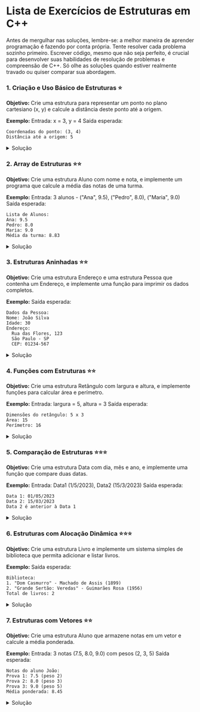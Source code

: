 # Lista de Exercícios de Estruturas em C++

Antes de mergulhar nas soluções, lembre-se: a melhor maneira de aprender programação é fazendo por conta própria. Tente resolver cada problema sozinho primeiro. Escrever código, mesmo que não seja perfeito, é crucial para desenvolver suas habilidades de resolução de problemas e compreensão de C++. Só olhe as soluções quando estiver realmente travado ou quiser comparar sua abordagem.

### 1. Criação e Uso Básico de Estruturas ⭐
**Objetivo:** Crie uma estrutura para representar um ponto no plano cartesiano (x, y) e calcule a distância deste ponto até a origem.

**Exemplo:**
Entrada: x = 3, y = 4
Saída esperada:
```
Coordenadas do ponto: (3, 4)
Distância até a origem: 5
```

<details>
<summary>Solução</summary>

```cpp
#include <iostream>
#include <cmath>

struct Ponto {
    double x;
    double y;
};

double distanciaOrigem(Ponto p) {
    return sqrt(p.x * p.x + p.y * p.y);
}

int main() {
    Ponto p;
    std::cout << "Digite as coordenadas (x y): ";
    std::cin >> p.x >> p.y;

    std::cout << "Coordenadas do ponto: (" << p.x << ", " << p.y << ")" << std::endl;
    std::cout << "Distância até a origem: " << distanciaOrigem(p) << std::endl;

    return 0;
}
```

</details>

### 2. Array de Estruturas ⭐⭐
**Objetivo:** Crie uma estrutura Aluno com nome e nota, e implemente um programa que calcule a média das notas de uma turma.

**Exemplo:**
Entrada: 3 alunos - ("Ana", 9.5), ("Pedro", 8.0), ("Maria", 9.0)
Saída esperada:
```
Lista de Alunos:
Ana: 9.5
Pedro: 8.0
Maria: 9.0
Média da turma: 8.83
```

<details>
<summary>Solução</summary>

```cpp
#include <iostream>
#include <string>
#include <iomanip>

struct Aluno {
    std::string nome;
    double nota;
};

int main() {
    int n;
    std::cout << "Digite o número de alunos: ";
    std::cin >> n;
    
    Aluno* turma = new Aluno[n];
    
    for(int i = 0; i < n; i++) {
        std::cout << "Nome do aluno " << i+1 << ": ";
        std::cin >> turma[i].nome;
        std::cout << "Nota: ";
        std::cin >> turma[i].nota;
    }
    
    double soma = 0;
    std::cout << "\nLista de Alunos:" << std::endl;
    for(int i = 0; i < n; i++) {
        std::cout << turma[i].nome << ": " << turma[i].nota << std::endl;
        soma += turma[i].nota;
    }
    
    double media = soma / n;
    std::cout << "Média da turma: " << std::fixed << std::setprecision(2) << media << std::endl;
    
    delete[] turma;
    return 0;
}
```

</details>

### 3. Estruturas Aninhadas ⭐⭐
**Objetivo:** Crie uma estrutura Endereço e uma estrutura Pessoa que contenha um Endereço, e implemente uma função para imprimir os dados completos.

**Exemplo:**
Saída esperada:
```
Dados da Pessoa:
Nome: João Silva
Idade: 30
Endereço:
  Rua das Flores, 123
  São Paulo - SP
  CEP: 01234-567
```

<details>
<summary>Solução</summary>

```cpp
#include <iostream>
#include <string>

struct Endereco {
    std::string rua;
    int numero;
    std::string cidade;
    std::string estado;
    std::string cep;
};

struct Pessoa {
    std::string nome;
    int idade;
    Endereco endereco;
};

void imprimirPessoa(const Pessoa& p) {
    std::cout << "Dados da Pessoa:" << std::endl;
    std::cout << "Nome: " << p.nome << std::endl;
    std::cout << "Idade: " << p.idade << std::endl;
    std::cout << "Endereço:" << std::endl;
    std::cout << "  " << p.endereco.rua << ", " << p.endereco.numero << std::endl;
    std::cout << "  " << p.endereco.cidade << " - " << p.endereco.estado << std::endl;
    std::cout << "  CEP: " << p.endereco.cep << std::endl;
}

int main() {
    Pessoa pessoa;
    pessoa.nome = "João Silva";
    pessoa.idade = 30;
    pessoa.endereco.rua = "Rua das Flores";
    pessoa.endereco.numero = 123;
    pessoa.endereco.cidade = "São Paulo";
    pessoa.endereco.estado = "SP";
    pessoa.endereco.cep = "01234-567";
    
    imprimirPessoa(pessoa);
    
    return 0;
}
```

</details>

### 4. Funções com Estruturas ⭐⭐
**Objetivo:** Crie uma estrutura Retângulo com largura e altura, e implemente funções para calcular área e perímetro.

**Exemplo:**
Entrada: largura = 5, altura = 3
Saída esperada:
```
Dimensões do retângulo: 5 x 3
Área: 15
Perímetro: 16
```

<details>
<summary>Solução</summary>

```cpp
#include <iostream>

struct Retangulo {
    double largura;
    double altura;
};

double calcularArea(const Retangulo& r) {
    return r.largura * r.altura;
}

double calcularPerimetro(const Retangulo& r) {
    return 2 * (r.largura + r.altura);
}

int main() {
    Retangulo ret;
    std::cout << "Digite a largura do retângulo: ";
    std::cin >> ret.largura;
    std::cout << "Digite a altura do retângulo: ";
    std::cin >> ret.altura;
    
    std::cout << "Dimensões do retângulo: " << ret.largura << " x " << ret.altura << std::endl;
    std::cout << "Área: " << calcularArea(ret) << std::endl;
    std::cout << "Perímetro: " << calcularPerimetro(ret) << std::endl;
    
    return 0;
}
```

</details>

### 5. Comparação de Estruturas ⭐⭐⭐
**Objetivo:** Crie uma estrutura Data com dia, mês e ano, e implemente uma função que compare duas datas.

**Exemplo:**
Entrada: Data1 (1/5/2023), Data2 (15/3/2023)
Saída esperada:
```
Data 1: 01/05/2023
Data 2: 15/03/2023
Data 2 é anterior à Data 1
```

<details>
<summary>Solução</summary>

```cpp
#include <iostream>
#include <iomanip>

struct Data {
    int dia;
    int mes;
    int ano;
};

// Retorna -1 se d1 é anterior, 0 se igual, 1 se d1 é posterior
int compararDatas(const Data& d1, const Data& d2) {
    if (d1.ano < d2.ano) return -1;
    if (d1.ano > d2.ano) return 1;
    
    if (d1.mes < d2.mes) return -1;
    if (d1.mes > d2.mes) return 1;
    
    if (d1.dia < d2.dia) return -1;
    if (d1.dia > d2.dia) return 1;
    
    return 0;
}

void imprimirData(const Data& d) {
    std::cout << std::setfill('0') << std::setw(2) << d.dia << "/"
              << std::setfill('0') << std::setw(2) << d.mes << "/"
              << d.ano;
}

int main() {
    Data data1, data2;
    
    std::cout << "Digite a primeira data (dia mes ano): ";
    std::cin >> data1.dia >> data1.mes >> data1.ano;
    
    std::cout << "Digite a segunda data (dia mes ano): ";
    std::cin >> data2.dia >> data2.mes >> data2.ano;
    
    std::cout << "Data 1: ";
    imprimirData(data1);
    std::cout << "\nData 2: ";
    imprimirData(data2);
    std::cout << std::endl;
    
    int resultado = compararDatas(data1, data2);
    if (resultado < 0) {
        std::cout << "Data 1 é anterior à Data 2" << std::endl;
    } else if (resultado > 0) {
        std::cout << "Data 1 é posterior à Data 2" << std::endl;
    } else {
        std::cout << "As datas são iguais" << std::endl;
    }
    
    return 0;
}
```

</details>

### 6. Estruturas com Alocação Dinâmica ⭐⭐⭐
**Objetivo:** Crie uma estrutura Livro e implemente um sistema simples de biblioteca que permita adicionar e listar livros.

**Exemplo:**
Saída esperada:
```
Biblioteca:
1. "Dom Casmurro" - Machado de Assis (1899)
2. "Grande Sertão: Veredas" - Guimarães Rosa (1956)
Total de livros: 2
```

<details>
<summary>Solução</summary>

```cpp
#include <iostream>
#include <string>

struct Livro {
    std::string titulo;
    std::string autor;
    int ano;
};

struct Biblioteca {
    Livro* livros;
    int quantidade;
    int capacidade;
};

void inicializarBiblioteca(Biblioteca& bib, int capacidadeInicial = 10) {
    bib.livros = new Livro[capacidadeInicial];
    bib.quantidade = 0;
    bib.capacidade = capacidadeInicial;
}

void adicionarLivro(Biblioteca& bib, const Livro& livro) {
    if (bib.quantidade >= bib.capacidade) {
        // Aumentar capacidade
        int novaCapacidade = bib.capacidade * 2;
        Livro* novosLivros = new Livro[novaCapacidade];
        
        for (int i = 0; i < bib.quantidade; i++) {
            novosLivros[i] = bib.livros[i];
        }
        
        delete[] bib.livros;
        bib.livros = novosLivros;
        bib.capacidade = novaCapacidade;
    }
    
    bib.livros[bib.quantidade++] = livro;
}

void listarLivros(const Biblioteca& bib) {
    std::cout << "Biblioteca:" << std::endl;
    for (int i = 0; i < bib.quantidade; i++) {
        std::cout << i+1 << ". \"" << bib.livros[i].titulo << "\" - "
                 << bib.livros[i].autor << " (" << bib.livros[i].ano << ")" << std::endl;
    }
    std::cout << "Total de livros: " << bib.quantidade << std::endl;
}

int main() {
    Biblioteca bib;
    inicializarBiblioteca(bib);
    
    Livro livro1 = {"Dom Casmurro", "Machado de Assis", 1899};
    Livro livro2 = {"Grande Sertão: Veredas", "Guimarães Rosa", 1956};
    
    adicionarLivro(bib, livro1);
    adicionarLivro(bib, livro2);
    
    listarLivros(bib);
    
    delete[] bib.livros;
    return 0;
}
```

</details>

### 7. Estruturas com Vetores ⭐⭐
**Objetivo:** Crie uma estrutura Aluno que armazene notas em um vetor e calcule a média ponderada.

**Exemplo:**
Entrada: 3 notas (7.5, 8.0, 9.0) com pesos (2, 3, 5)
Saída esperada:
```
Notas do aluno João:
Prova 1: 7.5 (peso 2)
Prova 2: 8.0 (peso 3)
Prova 3: 9.0 (peso 5)
Média ponderada: 8.45
```

<details>
<summary>Solução</summary>

```cpp
#include <iostream>
#include <string>
#include <iomanip>

const int MAX_NOTAS = 10; // Define um tamanho máximo para o array de notas

struct Aluno {
    std::string nome;
    double notas[MAX_NOTAS];
    int pesos[MAX_NOTAS];
    int numNotas; // Precisamos guardar o número real de notas usadas
};

double calcularMediaPonderada(const Aluno& aluno) {
    double somaNotas = 0;
    int somaPesos = 0;
    
    for(int i = 0; i < aluno.numNotas; i++) {
        somaNotas += aluno.notas[i] * aluno.pesos[i];
        somaPesos += aluno.pesos[i];
    }
    
    return somaNotas / somaPesos;
}

int main() {
    Aluno aluno;
    aluno.nome = "João";
    
    std::cout << "Digite o número de notas (máximo " << MAX_NOTAS << "): ";
    std::cin >> aluno.numNotas;
    
    if (aluno.numNotas > MAX_NOTAS) {
        std::cout << "Número de notas excede o máximo permitido." << std::endl;
        return 1;
    }
    
    for(int i = 0; i < aluno.numNotas; i++) {
        std::cout << "Digite a nota " << i+1 << ": ";
        std::cin >> aluno.notas[i];
        std::cout << "Digite o peso da nota " << i+1 << ": ";
        std::cin >> aluno.pesos[i];
    }
    
    std::cout << "\nNotas do aluno " << aluno.nome << ":" << std::endl;
    for(int i = 0; i < aluno.numNotas; i++) {
        std::cout << "Prova " << i+1 << ": " 
                 << std::fixed << std::setprecision(1) << aluno.notas[i] 
                 << " (peso " << aluno.pesos[i] << ")" << std::endl;
    }
    
    double media = calcularMediaPonderada(aluno);
    std::cout << "Média ponderada: " 
              << std::fixed << std::setprecision(2) << media << std::endl;
    
    return 0;
}
```
</details>
